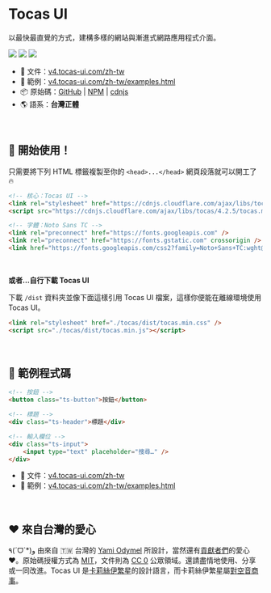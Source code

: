 # Tocas UI

以最快最直覺的方式，建構多樣的網站與漸進式網路應用程式介面。

[![](https://img.shields.io/npm/dt/tocas.svg)](https://www.npmjs.com/package/tocas)
[![](https://img.shields.io/npm/v/tocas.svg)](https://github.com/teacat/tocas/releases)
[![](https://img.shields.io/npm/l/tocas.svg)](https://github.com/teacat/tocas/blob/master/LICENSE)

-   📘 文件：[v4.tocas-ui.com/zh-tw](https://v4.tocas-ui.com/zh-tw)
-   🎲 範例：[v4.tocas-ui.com/zh-tw/examples.html](https://v4.tocas-ui.com/zh-tw/examples.html)
-   📦 原始碼：[GitHub](https://github.com/teacat/tocas) | [NPM](https://www.npmjs.com/package/tocas) | [cdnjs](https://cdnjs.com/libraries/tocas)
-   🌎 語系：**台灣正體**

&nbsp;

## 📀 開始使用！

只需要將下列 HTML 標籤複製至你的 `<head>...</head>` 網頁段落就可以開工了 🔥

```html
<!-- 核心：Tocas UI -->
<link rel="stylesheet" href="https://cdnjs.cloudflare.com/ajax/libs/tocas/4.2.5/tocas.min.css" />
<script src="https://cdnjs.cloudflare.com/ajax/libs/tocas/4.2.5/tocas.min.js"></script>

<!-- 字體：Noto Sans TC -->
<link rel="preconnect" href="https://fonts.googleapis.com" />
<link rel="preconnect" href="https://fonts.gstatic.com" crossorigin />
<link href="https://fonts.googleapis.com/css2?family=Noto+Sans+TC:wght@400;500;700&display=swap" rel="stylesheet" />
```

&nbsp;

**或者…自行下載 Tocas UI**

下載 `/dist` 資料夾並像下面這樣引用 Tocas UI 檔案，這樣你便能在離線環境使用 Tocas UI。

```html
<link rel="stylesheet" href="./tocas/dist/tocas.min.css" />
<script src="./tocas/dist/tocas.min.js"></script>
```

&nbsp;

## 🚀 範例程式碼

```html
<!-- 按鈕 -->
<button class="ts-button">按鈕</button>

<!-- 標題 -->
<div class="ts-header">標題</div>

<!-- 輸入欄位 -->
<div class="ts-input">
    <input type="text" placeholder="搜尋…" />
</div>
```

-   📘 文件：[v4.tocas-ui.com/zh-tw](https://v4.tocas-ui.com/zh-tw)
-   🎲 範例：[v4.tocas-ui.com/zh-tw/examples.html](https://v4.tocas-ui.com/zh-tw/examples.html)

&nbsp;

## ❤️ 來自台灣的愛心

٩(ˊᗜˋ\*)و 由來自 🇹🇼 台灣的 [Yami Odymel](https://twitter.com/YamiOdymel) 所設計，當然還有[貢獻者們](https://github.com/teacat/tocas/graphs/contributors)的愛心 ❤️。原始碼授權方式為 [MIT](https://github.com/teacat/tocas/blob/master/LICENSE)，文件則為 [CC 0](https://creativecommons.org/publicdomain/zero/1.0/deed.zh_TW) 公眾領域。還請盡情地使用、分享或一同改進。Tocas UI 是[卡莉絲伊繁星](https://caris.events/)的設計語言，而卡莉絲伊繁星屬[對空音商事](https://sorae.co/zh-tw.html)。
